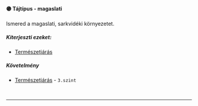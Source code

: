 #### 🟣 Tájtípus - magaslati

Ismered a magaslati, sarkvidéki környezetet.

##### Kiterjeszti ezeket:
- [Természetjárás](../kepzettsegek/termeszetjaras.md)

##### Követelmény
- [Természetjárás](../kepzettsegek/termeszetjaras.md) - `3.szint`

<br />

---

